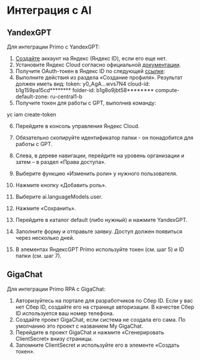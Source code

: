 # Интеграция с AI

## YandexGPT

Для интеграции Primo с YandexGPT:
1.	[Создайте](https://passport.yandex.ru/registration) аккаунт на Яндекс (Яндекс ID), если его еще нет.
2.	Установите Яндекс Cloud согласно официальной [документации](https://cloud.yandex.ru/ru/docs/cli/quickstart#install). 
3.	Получите OAuth-токен в Яндекс ID по следующей [ссылке](https://oauth.yandex.ru/authorize?response_type=token&client_id=1a6990aa636648e9b2ef855fa7bec2fb):   
4.	Выполните действия из раздела «Создание профиля». Результат должен иметь вид:
token: y0_AgA...wvs7N4
cloud-id: b1g159pa15cd********
folder-id: b1g8o9jbt58********
compute-default-zone: ru-central1-b
5.	Получите токен для работы с GPT, выполнив команду:

yc iam create-token 

6.	Перейдите в консоль управления Яндекс Cloud. 
7.	Обязательно скопируйте идентификатор папки - он понадобится для работы с GPT. 
 
8.	Слева, в дереве навигации, перейдите на уровень организации и затем – в раздел «Права доступа». 
9.	Выберите функцию «Изменить роли» у нужного пользователя.
 
10.	Нажмите кнопку «Добавить роль».
 
11.	Выберите ai.languageModels.user.
 
12.	Нажмите «Сохранить».
13.	Перейдите в каталог default (либо нужный) и нажмите YandexGPT.
 
14.	Заполните форму и отправьте заявку. Доступ должен появиться через несколько дней.
15.	В элементах ЯндексGPT Primo используйте токен (см. шаг 5) и ID папки (см. шаг 7).

## GigaChat

Для интеграции Primo RPA с GigaChat:
1.	Авторизуйтесь на портале для разработчиков по Сбер ID. Если у вас нет Сбер ID, создайте его на странице авторизации.  В качестве Сбер ID используется ваш номер телефона. 
2.	Создайте проект GigaChat, если система не создала его сама. По умолчанию это проект с названием My GigaChat.
3.	Перейдите в проект GigaChat и нажмите «Сгенерировать ClientSecret» внизу страницы.
4.	Запомните ClientSecret и используйте его в элементе «Создать токен».  

